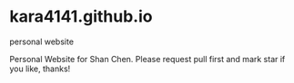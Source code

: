 # kara4141.github.io
personal website

Personal Website for Shan Chen. Please request pull first and mark star if you like, thanks!
